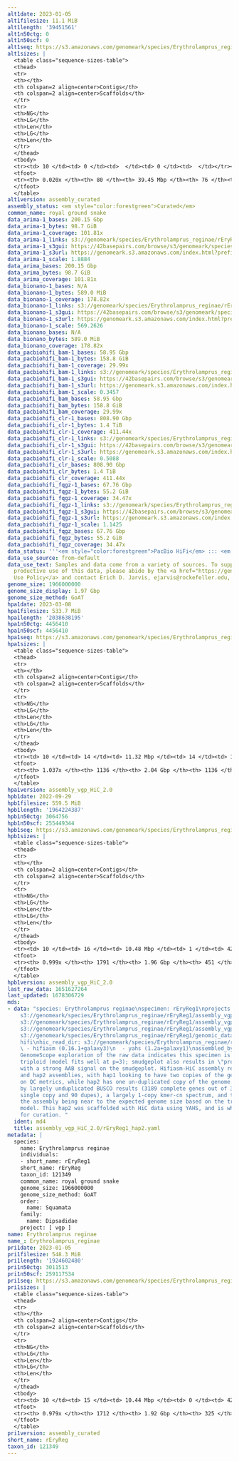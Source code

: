 ```yaml
---
alt1date: 2023-01-05
alt1filesize: 11.1 MiB
alt1length: '39451561'
alt1n50ctg: 0
alt1n50scf: 0
alt1seq: https://s3.amazonaws.com/genomeark/species/Erythrolamprus_reginae/rEryReg1/assembly_curated/rEryReg1.alt.cur.20230105.fasta.gz
alt1sizes: |
  <table class="sequence-sizes-table">
  <thead>
  <tr>
  <th></th>
  <th colspan=2 align=center>Contigs</th>
  <th colspan=2 align=center>Scaffolds</th>
  </tr>
  <tr>
  <th>NG</th>
  <th>LG</th>
  <th>Len</th>
  <th>LG</th>
  <th>Len</th>
  </tr>
  </thead>
  <tbody>
  <tr><td> 10 </td><td> 0 </td><td>  </td><td> 0 </td><td>  </td></tr><tr><td> 20 </td><td> 0 </td><td>  </td><td> 0 </td><td>  </td></tr><tr><td> 30 </td><td> 0 </td><td>  </td><td> 0 </td><td>  </td></tr><tr><td> 40 </td><td> 0 </td><td>  </td><td> 0 </td><td>  </td></tr><tr style="background-color:#cccccc;"><td> 50 </td><td> 0 </td><td>  </td><td> 0 </td><td>  </td></tr><tr><td> 60 </td><td> 0 </td><td>  </td><td> 0 </td><td>  </td></tr><tr><td> 70 </td><td> 0 </td><td>  </td><td> 0 </td><td>  </td></tr><tr><td> 80 </td><td> 0 </td><td>  </td><td> 0 </td><td>  </td></tr><tr><td> 90 </td><td> 0 </td><td>  </td><td> 0 </td><td>  </td></tr><tr><td> 100 </td><td> 0 </td><td>  </td><td> 0 </td><td>  </td></tr></tbody>
  <tfoot>
  <tr><th> 0.020x </th><th> 80 </th><th> 39.45 Mbp </th><th> 76 </th><th> 39.45 Mbp </th></tr>
  </tfoot>
  </table>
alt1version: assembly_curated
assembly_status: <em style="color:forestgreen">Curated</em>
common_name: royal ground snake
data_arima-1_bases: 200.15 Gbp
data_arima-1_bytes: 98.7 GiB
data_arima-1_coverage: 101.81x
data_arima-1_links: s3://genomeark/species/Erythrolamprus_reginae/rEryReg1/genomic_data/arima/<br>
data_arima-1_s3gui: https://42basepairs.com/browse/s3/genomeark/species/Erythrolamprus_reginae/rEryReg1/genomic_data/arima/
data_arima-1_s3url: https://genomeark.s3.amazonaws.com/index.html?prefix=species/Erythrolamprus_reginae/rEryReg1/genomic_data/arima/
data_arima-1_scale: 1.8884
data_arima_bases: 200.15 Gbp
data_arima_bytes: 98.7 GiB
data_arima_coverage: 101.81x
data_bionano-1_bases: N/A
data_bionano-1_bytes: 589.0 MiB
data_bionano-1_coverage: 178.82x
data_bionano-1_links: s3://genomeark/species/Erythrolamprus_reginae/rEryReg1/genomic_data/bionano/<br>
data_bionano-1_s3gui: https://42basepairs.com/browse/s3/genomeark/species/Erythrolamprus_reginae/rEryReg1/genomic_data/bionano/
data_bionano-1_s3url: https://genomeark.s3.amazonaws.com/index.html?prefix=species/Erythrolamprus_reginae/rEryReg1/genomic_data/bionano/
data_bionano-1_scale: 569.2626
data_bionano_bases: N/A
data_bionano_bytes: 589.0 MiB
data_bionano_coverage: 178.82x
data_pacbiohifi_bam-1_bases: 58.95 Gbp
data_pacbiohifi_bam-1_bytes: 158.8 GiB
data_pacbiohifi_bam-1_coverage: 29.99x
data_pacbiohifi_bam-1_links: s3://genomeark/species/Erythrolamprus_reginae/rEryReg1/genomic_data/pacbio_hifi/<br>
data_pacbiohifi_bam-1_s3gui: https://42basepairs.com/browse/s3/genomeark/species/Erythrolamprus_reginae/rEryReg1/genomic_data/pacbio_hifi/
data_pacbiohifi_bam-1_s3url: https://genomeark.s3.amazonaws.com/index.html?prefix=species/Erythrolamprus_reginae/rEryReg1/genomic_data/pacbio_hifi/
data_pacbiohifi_bam-1_scale: 0.3457
data_pacbiohifi_bam_bases: 58.95 Gbp
data_pacbiohifi_bam_bytes: 158.8 GiB
data_pacbiohifi_bam_coverage: 29.99x
data_pacbiohifi_clr-1_bases: 808.90 Gbp
data_pacbiohifi_clr-1_bytes: 1.4 TiB
data_pacbiohifi_clr-1_coverage: 411.44x
data_pacbiohifi_clr-1_links: s3://genomeark/species/Erythrolamprus_reginae/rEryReg1/genomic_data/pacbio_hifi/<br>
data_pacbiohifi_clr-1_s3gui: https://42basepairs.com/browse/s3/genomeark/species/Erythrolamprus_reginae/rEryReg1/genomic_data/pacbio_hifi/
data_pacbiohifi_clr-1_s3url: https://genomeark.s3.amazonaws.com/index.html?prefix=species/Erythrolamprus_reginae/rEryReg1/genomic_data/pacbio_hifi/
data_pacbiohifi_clr-1_scale: 0.5088
data_pacbiohifi_clr_bases: 808.90 Gbp
data_pacbiohifi_clr_bytes: 1.4 TiB
data_pacbiohifi_clr_coverage: 411.44x
data_pacbiohifi_fqgz-1_bases: 67.76 Gbp
data_pacbiohifi_fqgz-1_bytes: 55.2 GiB
data_pacbiohifi_fqgz-1_coverage: 34.47x
data_pacbiohifi_fqgz-1_links: s3://genomeark/species/Erythrolamprus_reginae/rEryReg1/genomic_data/pacbio_hifi/<br>
data_pacbiohifi_fqgz-1_s3gui: https://42basepairs.com/browse/s3/genomeark/species/Erythrolamprus_reginae/rEryReg1/genomic_data/pacbio_hifi/
data_pacbiohifi_fqgz-1_s3url: https://genomeark.s3.amazonaws.com/index.html?prefix=species/Erythrolamprus_reginae/rEryReg1/genomic_data/pacbio_hifi/
data_pacbiohifi_fqgz-1_scale: 1.1425
data_pacbiohifi_fqgz_bases: 67.76 Gbp
data_pacbiohifi_fqgz_bytes: 55.2 GiB
data_pacbiohifi_fqgz_coverage: 34.47x
data_status: '''<em style="color:forestgreen">PacBio HiFi</em> ::: <em style="color:forestgreen">Arima</em>'''
data_use_source: from-default
data_use_text: Samples and data come from a variety of sources. To support fair and
  productive use of this data, please abide by the <a href="https://genome10k.soe.ucsc.edu/data-use-policies/">Data
  Use Policy</a> and contact Erich D. Jarvis, ejarvis@rockefeller.edu, with any questions.
genome_size: 1966000000
genome_size_display: 1.97 Gbp
genome_size_method: GoAT
hpa1date: 2023-03-08
hpa1filesize: 533.7 MiB
hpa1length: '2038638195'
hpa1n50ctg: 4456410
hpa1n50scf: 4456410
hpa1seq: https://s3.amazonaws.com/genomeark/species/Erythrolamprus_reginae/rEryReg1/assembly_vgp_HiC_2.0/rEryReg1.HiC.hap1.20230308.fasta.gz
hpa1sizes: |
  <table class="sequence-sizes-table">
  <thead>
  <tr>
  <th></th>
  <th colspan=2 align=center>Contigs</th>
  <th colspan=2 align=center>Scaffolds</th>
  </tr>
  <tr>
  <th>NG</th>
  <th>LG</th>
  <th>Len</th>
  <th>LG</th>
  <th>Len</th>
  </tr>
  </thead>
  <tbody>
  <tr><td> 10 </td><td> 14 </td><td> 11.32 Mbp </td><td> 14 </td><td> 11.32 Mbp </td></tr><tr><td> 20 </td><td> 34 </td><td> 8.66 Mbp </td><td> 34 </td><td> 8.66 Mbp </td></tr><tr><td> 30 </td><td> 59 </td><td> 6.97 Mbp </td><td> 59 </td><td> 6.97 Mbp </td></tr><tr><td> 40 </td><td> 90 </td><td> 5.58 Mbp </td><td> 90 </td><td> 5.58 Mbp </td></tr><tr style="background-color:#cccccc;"><td> 50 </td><td> 130 </td><td style="background-color:#88ff88;"> 4.46 Mbp </td><td> 130 </td><td style="background-color:#ff8888;"> 4.46 Mbp </td></tr><tr><td> 60 </td><td> 179 </td><td> 3.59 Mbp </td><td> 179 </td><td> 3.59 Mbp </td></tr><tr><td> 70 </td><td> 241 </td><td> 2.81 Mbp </td><td> 241 </td><td> 2.81 Mbp </td></tr><tr><td> 80 </td><td> 328 </td><td> 1.80 Mbp </td><td> 328 </td><td> 1.80 Mbp </td></tr><tr><td> 90 </td><td> 469 </td><td> 1.07 Mbp </td><td> 469 </td><td> 1.07 Mbp </td></tr><tr><td> 100 </td><td> 754 </td><td> 398.44 Kbp </td><td> 754 </td><td> 398.44 Kbp </td></tr></tbody>
  <tfoot>
  <tr><th> 1.037x </th><th> 1136 </th><th> 2.04 Gbp </th><th> 1136 </th><th> 2.04 Gbp </th></tr>
  </tfoot>
  </table>
hpa1version: assembly_vgp_HiC_2.0
hpb1date: 2022-09-29
hpb1filesize: 559.5 MiB
hpb1length: '1964224387'
hpb1n50ctg: 3064756
hpb1n50scf: 255449344
hpb1seq: https://s3.amazonaws.com/genomeark/species/Erythrolamprus_reginae/rEryReg1/assembly_vgp_HiC_2.0/rEryReg1.HiC.hap2.20220929.fasta.gz
hpb1sizes: |
  <table class="sequence-sizes-table">
  <thead>
  <tr>
  <th></th>
  <th colspan=2 align=center>Contigs</th>
  <th colspan=2 align=center>Scaffolds</th>
  </tr>
  <tr>
  <th>NG</th>
  <th>LG</th>
  <th>Len</th>
  <th>LG</th>
  <th>Len</th>
  </tr>
  </thead>
  <tbody>
  <tr><td> 10 </td><td> 16 </td><td> 10.48 Mbp </td><td> 1 </td><td> 426.06 Mbp </td></tr><tr><td> 20 </td><td> 39 </td><td> 7.41 Mbp </td><td> 1 </td><td> 426.06 Mbp </td></tr><tr><td> 30 </td><td> 71 </td><td> 5.13 Mbp </td><td> 2 </td><td> 347.46 Mbp </td></tr><tr><td> 40 </td><td> 116 </td><td> 3.89 Mbp </td><td> 3 </td><td> 255.45 Mbp </td></tr><tr style="background-color:#cccccc;"><td> 50 </td><td> 172 </td><td style="background-color:#88ff88;"> 3.06 Mbp </td><td> 3 </td><td style="background-color:#88ff88;"> 255.45 Mbp </td></tr><tr><td> 60 </td><td> 247 </td><td> 2.29 Mbp </td><td> 4 </td><td> 152.91 Mbp </td></tr><tr><td> 70 </td><td> 346 </td><td> 1.71 Mbp </td><td> 6 </td><td> 118.94 Mbp </td></tr><tr><td> 80 </td><td> 493 </td><td> 1.05 Mbp </td><td> 8 </td><td> 86.43 Mbp </td></tr><tr><td> 90 </td><td> 748 </td><td> 0.55 Mbp </td><td> 11 </td><td> 49.25 Mbp </td></tr><tr><td> 100 </td><td> 0 </td><td>  </td><td> 0 </td><td>  </td></tr></tbody>
  <tfoot>
  <tr><th> 0.999x </th><th> 1791 </th><th> 1.96 Gbp </th><th> 451 </th><th> 1.96 Gbp </th></tr>
  </tfoot>
  </table>
hpb1version: assembly_vgp_HiC_2.0
last_raw_data: 1651627264
last_updated: 1678306729
mds:
- data: "species: Erythrolamprus reginae\nspecimen: rEryReg1\nprojects: \n  - vgp\nhap2:
    s3://genomeark/species/Erythrolamprus_reginae/rEryReg1/assembly_vgp_HiC_2.0/rEryReg1.HiC.hap2.20220929.fasta.gz\npretext_hap2:
    s3://genomeark/species/Erythrolamprus_reginae/rEryReg1/assembly_vgp_HiC_2.0/evaluation/hap2/pretext/rEryReg1_hap2__s2_heatmap.pretext\nkmer_spectra_img:
    s3://genomeark/species/Erythrolamprus_reginae/rEryReg1/assembly_vgp_HiC_2.0/evaluation/rEryReg1_png/\npacbio_read_dir:
    s3://genomeark/species/Erythrolamprus_reginae/rEryReg1/genomic_data/pacbio_hifi/\npacbio_read_type:
    hifi\nhic_read_dir: s3://genomeark/species/Erythrolamprus_reginae/rEryReg1/genomic_data/arima/\npipeline:\n
    \ - hifiasm (0.16.1+galaxy3)\n  - yahs (1.2a+galaxy1)\nassembled_by_group: Rockefeller\nnotes:
    GenomeScope exploration of the raw data indicates this specimen is likely to be
    triploid (model fits well at p=3); smudgeplot also results in \"proposed triploid\",
    with a strong AAB signal on the smudgeplot. Hifiasm-HiC assembly resulted in hap1
    and hap2 assemblies, with hap1 looking to have two copies of the genome based
    on QC metrics, while hap2 has one un-duplicated copy of the genome. This is supported
    by largely unduplicated BUSCO results (3189 complete genes out of 3354, with 3099
    single copy and 90 dupes), a largely 1-copy kmer-cn spectrum, and the length of
    the assembly being near to the expected genome size based on the triploid genomescope
    model. This hap2 was scaffolded with HiC data using YAHS, and is what we are submitting
    for curation. "
  ident: md4
  title: assembly_vgp_HiC_2.0/rEryReg1_hap2.yaml
metadata: |
  species:
    name: Erythrolamprus reginae
    individuals:
    - short_name: rEryReg1
    short_name: rEryReg
    taxon_id: 121349
    common_name: royal ground snake
    genome_size: 1966000000
    genome_size_method: GoAT
    order:
      name: Squamata
    family:
      name: Dipsadidae
    project: [ vgp ]
name: Erythrolamprus reginae
name_: Erythrolamprus_reginae
pri1date: 2023-01-05
pri1filesize: 548.3 MiB
pri1length: '1924602480'
pri1n50ctg: 3011513
pri1n50scf: 259117534
pri1seq: https://s3.amazonaws.com/genomeark/species/Erythrolamprus_reginae/rEryReg1/assembly_curated/rEryReg1.pri.cur.20230105.fasta.gz
pri1sizes: |
  <table class="sequence-sizes-table">
  <thead>
  <tr>
  <th></th>
  <th colspan=2 align=center>Contigs</th>
  <th colspan=2 align=center>Scaffolds</th>
  </tr>
  <tr>
  <th>NG</th>
  <th>LG</th>
  <th>Len</th>
  <th>LG</th>
  <th>Len</th>
  </tr>
  </thead>
  <tbody>
  <tr><td> 10 </td><td> 15 </td><td> 10.44 Mbp </td><td> 0 </td><td> 426.56 Mbp </td></tr><tr><td> 20 </td><td> 38 </td><td> 7.41 Mbp </td><td> 0 </td><td> 426.56 Mbp </td></tr><tr><td> 30 </td><td> 70 </td><td> 5.13 Mbp </td><td> 1 </td><td> 355.37 Mbp </td></tr><tr><td> 40 </td><td> 115 </td><td> 3.89 Mbp </td><td> 2 </td><td> 259.12 Mbp </td></tr><tr style="background-color:#cccccc;"><td> 50 </td><td> 172 </td><td style="background-color:#88ff88;"> 3.01 Mbp </td><td> 2 </td><td style="background-color:#88ff88;"> 259.12 Mbp </td></tr><tr><td> 60 </td><td> 247 </td><td> 2.28 Mbp </td><td> 3 </td><td> 152.91 Mbp </td></tr><tr><td> 70 </td><td> 346 </td><td> 1.68 Mbp </td><td> 5 </td><td> 119.10 Mbp </td></tr><tr><td> 80 </td><td> 498 </td><td> 1.02 Mbp </td><td> 7 </td><td> 87.32 Mbp </td></tr><tr><td> 90 </td><td> 774 </td><td> 486.12 Kbp </td><td> 10 </td><td> 50.30 Mbp </td></tr><tr><td> 100 </td><td> 0 </td><td>  </td><td> 0 </td><td>  </td></tr></tbody>
  <tfoot>
  <tr><th> 0.979x </th><th> 1712 </th><th> 1.92 Gbp </th><th> 325 </th><th> 1.92 Gbp </th></tr>
  </tfoot>
  </table>
pri1version: assembly_curated
short_name: rEryReg
taxon_id: 121349
---
```

